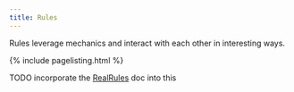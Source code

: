 ```yaml
---
title: Rules
---
```


Rules leverage mechanics and interact with each other in interesting ways. 

{% include pagelisting.html %}

TODO incorporate the [RealRules](RealRules.md) doc into this
